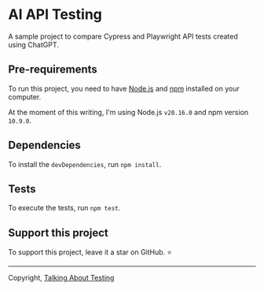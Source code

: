 # AI API Testing

A sample project to compare Cypress and Playwright API tests created using ChatGPT.

## Pre-requirements

To run this project, you need to have [Node.js](https://nodejs.org) and [npm](https://www.npmjs.com/) installed on your computer.

At the moment of this writing, I'm using Node.js `v20.16.0` and npm version `10.9.0`.

## Dependencies

To install the `devDependencies`, run `npm install`.

## Tests

To execute the tests, run `npm test`.

## Support this project

To support this project, leave it a star on GitHub. ⭐

___

Copyright, [Talking About Testing](https://talkingabouttesting.com)

